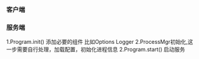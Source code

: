 ### 客户端
### 服务端
1.Program.init()  添加必要的组件 比如Options Logger
2.ProcessMgr初始化,这一步需要自行处理，加载配置，初始化进程信息
2.Program.start() 启动服务
